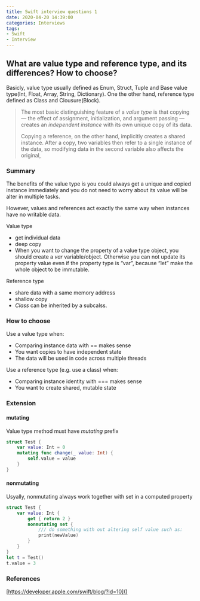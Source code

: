 ```yaml
---
title: Swift interview questions 1
date: 2020-04-20 14:39:00
categories: Interviews
tags: 
- Swift
- Interview
---
```


## What are value type and reference type, and its differences? How to choose?

Basicly, value type usually defined as Enum, Struct, Tuple and Base value type(Int, Float, Array, String, Dictionary). One the other hand, reference type defined as Class and Clousure(Block).

> The most basic distinguishing feature of a *value type* is that copying — the effect of assignment, initialization, and argument passing — creates an *independent instance* with its own unique copy of its data.
>
> Copying a reference, on the other hand, implicitly creates a shared instance. After a copy, two variables then refer to a single instance of the data, so modifying data in the second variable also affects the original,

<!-- more -->

### Summary
The benefits of the value type is you could always get a unique and copied instance immediately and you do not need to worry about its value will be alter in multiple tasks.

However, values and references act exactly the same way when instances have no writable data.

Value type

- get individual data 
- deep copy
- When you want to change the property of a value type object, you should create a *var* variable/object. Otherwise you can not update its property value even if the property type is “var”, because “let” make the whole object to be immutable.

Reference type

- share data with a same memory address 
- shallow copy
- *Class* can be inherited by a subcalss.

### How to choose
Use a value type when:

- Comparing instance data with == makes sense
- You want copies to have independent state
- The data will be used in code across multiple threads

Use a reference type (e.g. use a class) when:

- Comparing instance identity with === makes sense
- You want to create shared, mutable state

### Extension

#### mutating
Value type method must have *mutating* prefix

```swift
struct Test {
    var value: Int = 0
    mutating func change(_ value: Int) {
        self.value = value
    }
}
```

#### nonmutating
Usyally, nonmutating always work together with set in a computed property

```swift
struct Test {
    var value: Int {
        get { return 2 }
        nonmutating set {
            /// do something with out altering self value such as:
            print(newValue)
        }
    }
}
let t = Test()
t.value = 3
```


### References

[https://developer.apple.com/swift/blog/?id=10]()




